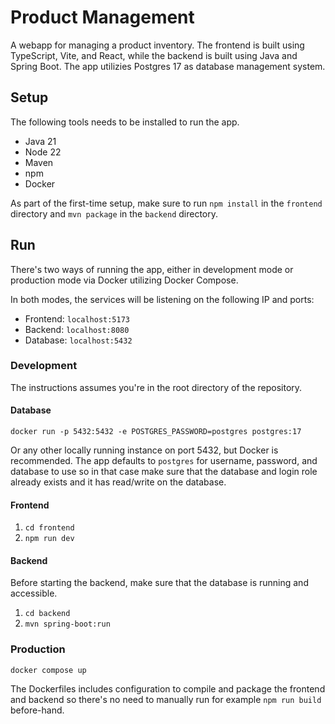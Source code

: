 # Product Management

A webapp for managing a product inventory. The frontend is built using TypeScript, Vite, and React,
while the backend is built using Java and Spring Boot. The app utilizies Postgres 17 as database management system.

## Setup

The following tools needs to be installed to run the app.

* Java 21
* Node 22
* Maven
* npm
* Docker

As part of the first-time setup, make sure to run `npm install` in the `frontend` directory
and `mvn package` in the `backend` directory.

## Run

There's two ways of running the app, either in development mode or production mode via Docker
utilizing Docker Compose.

In both modes, the services will be listening on the following IP and ports:
* Frontend: `localhost:5173`
* Backend: `localhost:8080`
* Database: `localhost:5432`

### Development

The instructions assumes you're in the root directory of the repository.

#### Database

`docker run -p 5432:5432 -e POSTGRES_PASSWORD=postgres postgres:17`

Or any other locally running instance on port 5432, but Docker is recommended. The app
defaults to `postgres` for username, password, and database to use so in that case make sure
that the database and login role already exists and it has read/write on the database.

#### Frontend

1. `cd frontend`
2. `npm run dev`

#### Backend

Before starting the backend, make sure that the database is running and accessible.

1. `cd backend`
2. `mvn spring-boot:run`

### Production

`docker compose up`

The Dockerfiles includes configuration to compile and package the frontend and backend
so there's no need to manually run for example `npm run build` before-hand.

